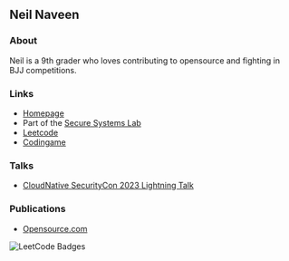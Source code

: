 ## Neil Naveen

### About 

Neil is a 9th grader who loves contributing to opensource and fighting in BJJ competitions.

### Links

- [Homepage](https://neilnaveen.dev)
- Part of the [Secure Systems Lab](https://ssl.engineering.nyu.edu/people#neil_naveen)
- [Leetcode](https://leetcode.com/neilnaveen/)
- [Codingame](https://www.codingame.com/profile/0fa733a2c7f92a829e4190625b5b9a485718854)


### Talks
- [CloudNative SecurityCon 2023 Lightning Talk](https://www.youtube.com/watch?v=K6NRUGol-rE&t=7s)
### Publications 
- [Opensource.com](https://opensource.com/article/23/3/my-first-code-contribution-age-14)

![LeetCode Badges](https://leetcode-badge-showcase.vercel.app/api?username=neilnaveen&theme=dark)
